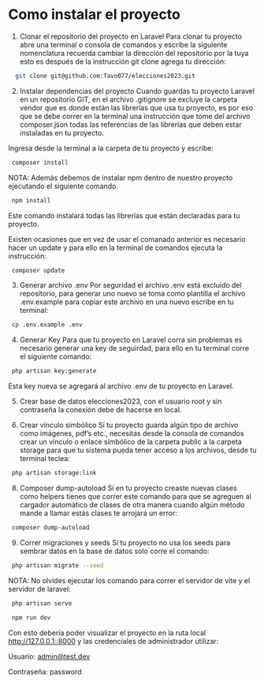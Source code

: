 
# Como instalar el proyecto

1. Clonar el repositorio del proyecto en Laravel
Para clonar tu proyecto abre una terminal o consola de comandos y escribe la siguiente nomenclatura recuerda cambiar la dirección del repositorio por la tuya esto es después de la instrucción git clone agrega tu dirección:

```bash
  git clone git@github.com:Tavo077/elecciones2023.git
```

2. Instalar dependencias del proyecto
Cuando guardas tu proyecto Laravel en un repositorio GIT, en el archivo .gitignore se excluye la carpeta vendor que es donde están las librerías que usa tu proyecto, es por eso que se debe correr en la terminal una instrucción que tome del archivo composer.json todas las referencias de las librerías que deben estar instaladas en tu proyecto.

Ingresa desde la terminal a la carpeta de tu proyecto y escribe:

```bash
 composer install
```
NOTA: Además debemos de instalar npm dentro de nuestro proyecto ejecutando el siguiente comando.


```bash
 npm install
```

Este comando instalará todas las librerías que están declaradas para tu proyecto.

Existen ocasiones que en vez de usar el comanado anterior es necesario hacer un update y para ello en la terminal de comandos ejecuta la instrucción:

```bash
 composer update
```

3. Generar archivo .env
Por seguridad el archivo .env está excluido del repositorio, para generar uno nuevo se toma como plantilla el archivo .env.example para copiar este archivo en una nuevo escribe en tu terminal:

```bash
 cp .env.example .env
```

4. Generar Key
Para que tu proyecto en Laravel corra sin problemas es necesario generar una key de seguirdad, para ello en tu terminal corre el siguiente comando:

```bash
 php artisan key:generate
```

Esta key nueva se agregará al archivo .env de tu proyecto en Laravel.

5. Crear base de datos elecciones2023, con el usuario root y sin contraseña la conexión debe de hacerse en local.

7. Crear vínculo simbólico
Sí tu proyecto guarda algún tipo de archivo como imágenes, pdf’s etc., necesitas desde la consola de comandos crear un vínculo o enlace simbólico de la carpeta public a la carpeta storage para que tu sistema pueda tener acceso a los archivos, desde tu terminal teclea:

```bash
 php artisan storage:link
```

8. Composer dump-autoload
Sí en tu proyecto creaste nuevas clases como helpers tienes que correr este comando para que se agreguen al cargador automático de clases de otra manera cuando algún método mande a llamar estás clases te arrojará un error:

```bash
 composer dump-autoload
```

9. Correr migraciones y seeds
Sí tu proyecto no usa los seeds para sembrar datos en la base de datos solo corre el comando:

```bash
 php artisan migrate --seed
```

NOTA: No olvides ejecutar los comando para correr el servidor de vite y el servidor de laravel:


```bash
 php artisan serve
```

```bash
 npm run dev
```

Con esto debería poder visualizar el proyecto en la ruta local http://127.0.0.1::8000 y las credenciales de administrador utilizar:

Usuario: admin@test.dev

Contraseña: password

